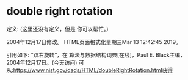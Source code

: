 # double right rotation


定义:
(这里还没有定义，但是
你可以帮忙。)








2004年12月17日修改。
HTML页面格式化星期三Mar 13 12:42:45 2019。



引用如下:
“双右旋转”，在
算法与数据结构词典[在线]，Paul E. Black主编，2004年12月17日。(今天访问)
可从:https://www.nist.gov/dads/HTML/doubleRightRotation.html获得